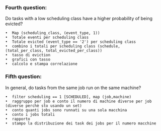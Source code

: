 ### Fourth question:
Do tasks with a low scheduling class have a higher probability of being evicted? 

    •  Map (scheduling_class, (event_type, 1))
    •  Totale eventi per scheduling class
    •  Totale evicted (event_type == '2') per scheduling class 
    •  combino i totali per scheduling class (schedule,    (total_per_class, total_evicted_per_class))
    •  tasso di eviction
    •  grafici con tasso
    •  calcolo e stampa correlazione

### Fifth question:
In general, do tasks from the same job run on the same machine?

    •  filter scheduling == 1 [SCHEDULED], map (job,machine)
    •  raggruppo per job e conto il numero di machine diverse per job (diverse perchè sto usando un set)
    •  conto quanti jobs sono runnati su una sola macchina
    •  conto i jobs totali
    •  rapporto
    •  stampo la distribuzione dei task dei jobs per il numero macchine



